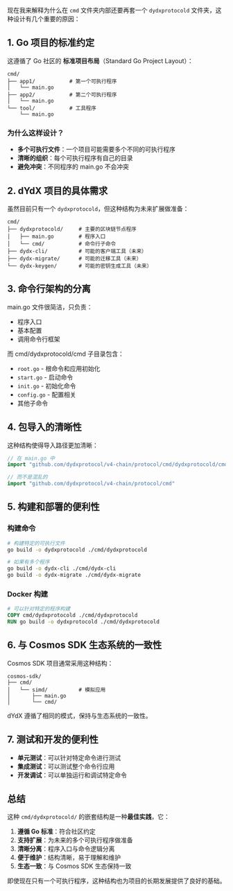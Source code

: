 现在我来解释为什么在 `cmd` 文件夹内部还要再套一个 `dydxprotocold` 文件夹，这种设计有几个重要的原因：

## 1. **Go 项目的标准约定**

这遵循了 Go 社区的 **标准项目布局**（Standard Go Project Layout）：

```
cmd/
├── app1/           # 第一个可执行程序
│   └── main.go
├── app2/           # 第二个可执行程序  
│   └── main.go
└── tool/           # 工具程序
    └── main.go
```

### **为什么这样设计？**

- **多个可执行文件**：一个项目可能需要多个不同的可执行程序
- **清晰的组织**：每个可执行程序有自己的目录
- **避免冲突**：不同程序的 main.go 不会冲突

## 2. **dYdX 项目的具体需求**

虽然目前只有一个 `dydxprotocold`，但这种结构为未来扩展做准备：

```
cmd/
├── dydxprotocold/     # 主要的区块链节点程序
│   ├── main.go        # 程序入口
│   └── cmd/           # 命令行子命令
├── dydx-cli/          # 可能的客户端工具（未来）
├── dydx-migrate/      # 可能的迁移工具（未来）
└── dydx-keygen/       # 可能的密钥生成工具（未来）
```

## 3. **命令行架构的分离**

main.go 文件很简洁，只负责：
- 程序入口
- 基本配置
- 调用命令行框架

而 cmd/dydxprotocold/cmd 子目录包含：
- `root.go` - 根命令和应用初始化
- `start.go` - 启动命令
- `init.go` - 初始化命令
- `config.go` - 配置相关
- 其他子命令

## 4. **包导入的清晰性**

这种结构使得导入路径更加清晰：

```go
// 在 main.go 中
import "github.com/dydxprotocol/v4-chain/protocol/cmd/dydxprotocold/cmd"

// 而不是混乱的
import "github.com/dydxprotocol/v4-chain/protocol/cmd"
```

## 5. **构建和部署的便利性**

### **构建命令**
```bash
# 构建特定的可执行文件
go build -o dydxprotocold ./cmd/dydxprotocold

# 如果有多个程序
go build -o dydx-cli ./cmd/dydx-cli
go build -o dydx-migrate ./cmd/dydx-migrate
```

### **Docker 构建**
```dockerfile
# 可以针对特定的程序构建
COPY cmd/dydxprotocold ./cmd/dydxprotocold
RUN go build -o dydxprotocold ./cmd/dydxprotocold
```

## 6. **与 Cosmos SDK 生态系统的一致性**

Cosmos SDK 项目通常采用这种结构：

```
cosmos-sdk/
├── cmd/
│   └── simd/          # 模拟应用
│       ├── main.go
│       └── cmd/
```

dYdX 遵循了相同的模式，保持与生态系统的一致性。

## 7. **测试和开发的便利性**

- **单元测试**：可以针对特定命令进行测试
- **集成测试**：可以测试整个命令行应用
- **开发调试**：可以单独运行和调试特定命令

## 总结

这种 `cmd/dydxprotocold/` 的嵌套结构是一种**最佳实践**，它：

1. **遵循 Go 标准**：符合社区约定
2. **支持扩展**：为未来的多个可执行程序做准备
3. **清晰分离**：程序入口与命令逻辑分离
4. **便于维护**：结构清晰，易于理解和维护
5. **生态一致**：与 Cosmos SDK 生态保持一致

即使现在只有一个可执行程序，这种结构也为项目的长期发展提供了良好的基础。